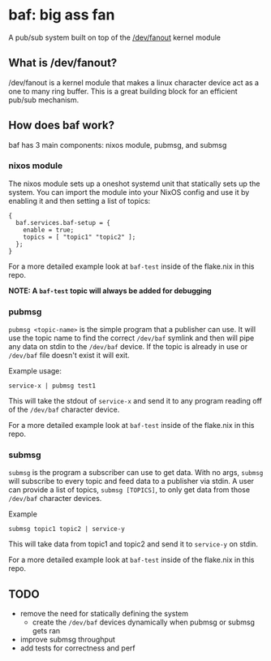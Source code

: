 # baf: big ass fan

A pub/sub system built on top of the
[/dev/fanout](https://github.com/bob-linuxtoys/fanout/tree/master)
kernel module

## What is /dev/fanout?

/dev/fanout is a kernel module that makes a linux character device act
as a one to many ring buffer. This is a great building block for an
efficient pub/sub mechanism.

## How does baf work?

baf has 3 main components: nixos module, pubmsg, and submsg

### nixos module

The nixos module sets up a oneshot systemd unit that statically sets
up the system. You can import the module into your NixOS config and
use it by enabling it and then setting a list of topics:

```
{
  baf.services.baf-setup = {
    enable = true;
    topics = [ "topic1" "topic2" ];
  };
}
```

For a more detailed example look at `baf-test` inside of the flake.nix
in this repo.

**NOTE: A `baf-test` topic will always be added for debugging**

### pubmsg

`pubmsg <topic-name>` is the simple program that a publisher can
use. It will use the topic name to find the correct `/dev/baf` symlink
and then will pipe any data on stdin to the `/dev/baf` device. If the
topic is already in use or `/dev/baf` file doesn't exist it will exit.

Example usage:

``` service-x | pubmsg test1 ```

This will take the stdout of `service-x` and send it to any program
reading off of the `/dev/baf` character device.

For a more detailed example look at `baf-test` inside of the flake.nix
in this repo.

### submsg

`submsg` is the program a subscriber can use to get data. With no
args, `submsg` will subscribe to every topic and feed data to a
publisher via stdin. A user can provide a list of topics, `submsg
[TOPICS]`, to only get data from those `/dev/baf` character devices.

Example 
```
submsg topic1 topic2 | service-y
```

This will take data from topic1 and topic2 and send it to `service-y`
on stdin.

For a more detailed example look at `baf-test` inside of the flake.nix
in this repo.


## TODO

- remove the need for statically defining the system
  - create the `/dev/baf` devices dynamically when pubmsg or submsg
    gets ran
- improve submsg throughput
- add tests for correctness and perf